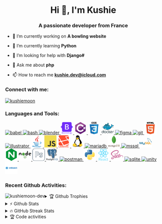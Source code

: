 <h1 align="center">Hi 👋, I'm Kushie</h1>
<h3 align="center">A passionate developer from France</h3>


- 🔭 I’m currently working on **A bowling website**

- 🌱 I’m currently learning **Python**

- 🤝 I’m looking for help with **Django#**

- 💬 Ask me about **php**

- 📫 How to reach me **kushie.dev@icloud.com**

<h3 align="left">Connect with me:</h3>
<p align="left">
<a href="https://discord.gg/kushiemoon" target="blank"><img align="center" src="https://raw.githubusercontent.com/rahuldkjain/github-profile-readme-generator/master/src/images/icons/Social/discord.svg" alt="kushiemoon" height="30" width="40" /></a>
</p>

<h3 align="left">Languages and Tools:</h3>
<p align="left"> <a href="https://babeljs.io/" target="_blank" rel="noreferrer"> <img src="https://www.vectorlogo.zone/logos/babeljs/babeljs-icon.svg" alt="babel" width="40" height="40"/> </a> <a href="https://www.gnu.org/software/bash/" target="_blank" rel="noreferrer"> <img src="https://www.vectorlogo.zone/logos/gnu_bash/gnu_bash-icon.svg" alt="bash" width="40" height="40"/> </a> <a href="https://www.blender.org/" target="_blank" rel="noreferrer"> <img src="https://download.blender.org/branding/community/blender_community_badge_white.svg" alt="blender" width="40" height="40"/> </a> <a href="https://getbootstrap.com" target="_blank" rel="noreferrer"> <img src="https://raw.githubusercontent.com/devicons/devicon/master/icons/bootstrap/bootstrap-plain-wordmark.svg" alt="bootstrap" width="40" height="40"/> </a> <a href="https://www.w3schools.com/cs/" target="_blank" rel="noreferrer"> <img src="https://raw.githubusercontent.com/devicons/devicon/master/icons/csharp/csharp-original.svg" alt="csharp" width="40" height="40"/> </a> <a href="https://www.w3schools.com/css/" target="_blank" rel="noreferrer"> <img src="https://raw.githubusercontent.com/devicons/devicon/master/icons/css3/css3-original-wordmark.svg" alt="css3" width="40" height="40"/> </a> <a href="https://www.docker.com/" target="_blank" rel="noreferrer"> <img src="https://raw.githubusercontent.com/devicons/devicon/master/icons/docker/docker-original-wordmark.svg" alt="docker" width="40" height="40"/> </a> <a href="https://www.figma.com/" target="_blank" rel="noreferrer"> <img src="https://www.vectorlogo.zone/logos/figma/figma-icon.svg" alt="figma" width="40" height="40"/> </a> <a href="https://git-scm.com/" target="_blank" rel="noreferrer"> <img src="https://www.vectorlogo.zone/logos/git-scm/git-scm-icon.svg" alt="git" width="40" height="40"/> </a> <a href="https://www.w3.org/html/" target="_blank" rel="noreferrer"> <img src="https://raw.githubusercontent.com/devicons/devicon/master/icons/html5/html5-original-wordmark.svg" alt="html5" width="40" height="40"/> </a> <a href="https://www.adobe.com/in/products/illustrator.html" target="_blank" rel="noreferrer"> <img src="https://www.vectorlogo.zone/logos/adobe_illustrator/adobe_illustrator-icon.svg" alt="illustrator" width="40" height="40"/> </a> <a href="https://www.java.com" target="_blank" rel="noreferrer"> <img src="https://raw.githubusercontent.com/devicons/devicon/master/icons/java/java-original.svg" alt="java" width="40" height="40"/> </a> <a href="https://developer.mozilla.org/en-US/docs/Web/JavaScript" target="_blank" rel="noreferrer"> <img src="https://raw.githubusercontent.com/devicons/devicon/master/icons/javascript/javascript-original.svg" alt="javascript" width="40" height="40"/> </a> <a href="https://laravel.com/" target="_blank" rel="noreferrer"> <img src="https://raw.githubusercontent.com/devicons/devicon/master/icons/laravel/laravel-plain-wordmark.svg" alt="laravel" width="40" height="40"/> </a> <a href="https://www.linux.org/" target="_blank" rel="noreferrer"> <img src="https://raw.githubusercontent.com/devicons/devicon/master/icons/linux/linux-original.svg" alt="linux" width="40" height="40"/> </a> <a href="https://mariadb.org/" target="_blank" rel="noreferrer"> <img src="https://www.vectorlogo.zone/logos/mariadb/mariadb-icon.svg" alt="mariadb" width="40" height="40"/> </a> <a href="https://www.mongodb.com/" target="_blank" rel="noreferrer"> <img src="https://raw.githubusercontent.com/devicons/devicon/master/icons/mongodb/mongodb-original-wordmark.svg" alt="mongodb" width="40" height="40"/> </a> <a href="https://www.microsoft.com/en-us/sql-server" target="_blank" rel="noreferrer"> <img src="https://www.svgrepo.com/show/303229/microsoft-sql-server-logo.svg" alt="mssql" width="40" height="40"/> </a> <a href="https://www.mysql.com/" target="_blank" rel="noreferrer"> <img src="https://raw.githubusercontent.com/devicons/devicon/master/icons/mysql/mysql-original-wordmark.svg" alt="mysql" width="40" height="40"/> </a> <a href="https://www.nginx.com" target="_blank" rel="noreferrer"> <img src="https://raw.githubusercontent.com/devicons/devicon/master/icons/nginx/nginx-original.svg" alt="nginx" width="40" height="40"/> </a> <a href="https://nodejs.org" target="_blank" rel="noreferrer"> <img src="https://raw.githubusercontent.com/devicons/devicon/master/icons/nodejs/nodejs-original-wordmark.svg" alt="nodejs" width="40" height="40"/> </a> <a href="https://www.photoshop.com/en" target="_blank" rel="noreferrer"> <img src="https://raw.githubusercontent.com/devicons/devicon/master/icons/photoshop/photoshop-line.svg" alt="photoshop" width="40" height="40"/> </a> <a href="https://www.postgresql.org" target="_blank" rel="noreferrer"> <img src="https://raw.githubusercontent.com/devicons/devicon/master/icons/postgresql/postgresql-original-wordmark.svg" alt="postgresql" width="40" height="40"/> </a> <a href="https://postman.com" target="_blank" rel="noreferrer"> <img src="https://www.vectorlogo.zone/logos/getpostman/getpostman-icon.svg" alt="postman" width="40" height="40"/> </a> <a href="https://www.python.org" target="_blank" rel="noreferrer"> <img src="https://raw.githubusercontent.com/devicons/devicon/master/icons/python/python-original.svg" alt="python" width="40" height="40"/> </a> <a href="https://reactjs.org/" target="_blank" rel="noreferrer"> <img src="https://raw.githubusercontent.com/devicons/devicon/master/icons/react/react-original-wordmark.svg" alt="react" width="40" height="40"/> </a> <a href="https://sass-lang.com" target="_blank" rel="noreferrer"> <img src="https://raw.githubusercontent.com/devicons/devicon/master/icons/sass/sass-original.svg" alt="sass" width="40" height="40"/> </a> <a href="https://www.sqlite.org/" target="_blank" rel="noreferrer"> <img src="https://www.vectorlogo.zone/logos/sqlite/sqlite-icon.svg" alt="sqlite" width="40" height="40"/> </a> <a href="https://unity.com/" target="_blank" rel="noreferrer"> <img src="https://www.vectorlogo.zone/logos/unity3d/unity3d-icon.svg" alt="unity" width="40" height="40"/> </a> <a href="https://webpack.js.org" target="_blank" rel="noreferrer"> <img src="https://raw.githubusercontent.com/devicons/devicon/d00d0969292a6569d45b06d3f350f463a0107b0d/icons/webpack/webpack-original-wordmark.svg" alt="webpack" width="40" height="40"/> </a> </p>


<h3 align="left">Recent Github Activities:</h3>

<p><img align="left" src="https://github-readme-stats.vercel.app/api/top-langs?username=kushiemoon-dev&show_icons=true&theme=dark&locale=en&layout=compact" alt="kushiemoon-dev" /></p>


<details>
  <summary>🏆 Github Trophies</summary>
  <br>
      <p align="left"> <a href="https://github.com/ryo-ma/github-profile-trophy"><img src="https://github-profile-trophy.vercel.app/?username=kushiemoon-dev&theme=discord&column=4&margin-w=15&margin-h=15&no-bg=true" alt="paulmargueritte" /></a> </p>
</details>

<details>
  <summary>⚡ Github Stats</summary>
  <br>
    <p>&nbsp;<img align="center" src="https://github-readme-stats.vercel.app/api?username=kushiemoon-dev&show_icons=true&theme=dark&locale=en" alt="kushiemoon-dev" /></p>
</details>

<details>
  <summary>🔥 GitHub Streak Stats</summary>
  <br>
    <p><img align="center" src="https://github-readme-streak-stats.herokuapp.com/?user=kushiemoon-dev&theme=dark" alt="paulmargueritte" /></p>
</details>

<details>
  <summary>🏆 Code activities</summary>
  <br>
  
<!--START_SECTION:waka-->
![Code Time](http://img.shields.io/badge/Code%20Time-380%20hrs%2057%20mins-blue)

![Profile Views](http://img.shields.io/badge/Profile%20Views-2-blue)

**🐱 My GitHub Data** 

> 📦 176.0 kB Used in GitHub's Storage 
 > 
> 💼 Opted to Hire
 > 
> 📜 1 Public Repository 
 > 
> 🔑 13 Private Repository 
 > 
**I'm an Early 🐤** 

```text
🌞 Morning                250 commits         █████░░░░░░░░░░░░░░░░░░░░   19.64 % 
🌆 Daytime                607 commits         ████████████░░░░░░░░░░░░░   47.68 % 
🌃 Evening                331 commits         ██████░░░░░░░░░░░░░░░░░░░   26.00 % 
🌙 Night                  85 commits          ██░░░░░░░░░░░░░░░░░░░░░░░   06.68 % 
```
📅 **I'm Most Productive on Monday** 

```text
Monday                   368 commits         ███████░░░░░░░░░░░░░░░░░░   28.91 % 
Tuesday                  321 commits         ██████░░░░░░░░░░░░░░░░░░░   25.22 % 
Wednesday                141 commits         ███░░░░░░░░░░░░░░░░░░░░░░   11.08 % 
Thursday                 208 commits         ████░░░░░░░░░░░░░░░░░░░░░   16.34 % 
Friday                   121 commits         ██░░░░░░░░░░░░░░░░░░░░░░░   09.51 % 
Saturday                 75 commits          █░░░░░░░░░░░░░░░░░░░░░░░░   05.89 % 
Sunday                   39 commits          █░░░░░░░░░░░░░░░░░░░░░░░░   03.06 % 
```


📊 **This Week I Spent My Time On** 

```text
🕑︎ Time Zone: Europe/Paris

💬 Programming Languages: 
TypeScript               33 mins             ███████████████░░░░░░░░░░   60.75 % 
Twig                     11 mins             █████░░░░░░░░░░░░░░░░░░░░   21.07 % 
Other                    3 mins              ██░░░░░░░░░░░░░░░░░░░░░░░   06.97 % 
CSS                      3 mins              ██░░░░░░░░░░░░░░░░░░░░░░░   06.81 % 
PHP                      2 mins              █░░░░░░░░░░░░░░░░░░░░░░░░   04.40 % 

🔥 Editors: 
VS Code                  55 mins             █████████████████████████   100.00 % 

🐱‍💻 Projects: 
frontend                 33 mins             ███████████████░░░░░░░░░░   60.75 % 
Assocation_Bowling_Club  17 mins             ████████░░░░░░░░░░░░░░░░░   32.29 % 
AuxFilsDesSaisons        3 mins              ██░░░░░░░░░░░░░░░░░░░░░░░   06.97 % 

💻 Operating System: 
Linux                    55 mins             █████████████████████████   100.00 % 
```

**I Mostly Code in PHP** 

```text
PHP                      26 repos            ███████████░░░░░░░░░░░░░░   45.61 % 
HTML                     10 repos            ████░░░░░░░░░░░░░░░░░░░░░   17.54 % 
JavaScript               7 repos             ███░░░░░░░░░░░░░░░░░░░░░░   12.28 % 
TypeScript               5 repos             ██░░░░░░░░░░░░░░░░░░░░░░░   08.77 % 
Svelte                   2 repos             █░░░░░░░░░░░░░░░░░░░░░░░░   03.51 % 
```




 Last Updated on 08/09/2025 18:49:27 UTC
<!--END_SECTION:waka-->
</a> </p>
</details>


